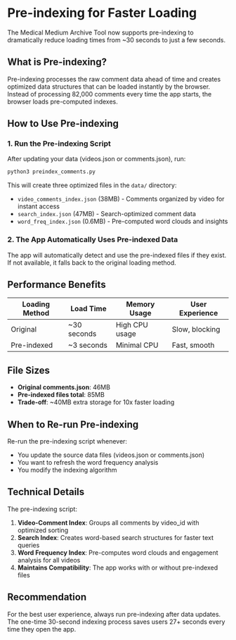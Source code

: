 # Pre-indexing for Faster Loading

The Medical Medium Archive Tool now supports pre-indexing to dramatically reduce loading times from ~30 seconds to just a few seconds.

## What is Pre-indexing?

Pre-indexing processes the raw comment data ahead of time and creates optimized data structures that can be loaded instantly by the browser. Instead of processing 82,000 comments every time the app starts, the browser loads pre-computed indexes.

## How to Use Pre-indexing

### 1. Run the Pre-indexing Script

After updating your data (videos.json or comments.json), run:

```bash
python3 preindex_comments.py
```

This will create three optimized files in the `data/` directory:
- `video_comments_index.json` (38MB) - Comments organized by video for instant access
- `search_index.json` (47MB) - Search-optimized comment data
- `word_freq_index.json` (0.6MB) - Pre-computed word clouds and insights

### 2. The App Automatically Uses Pre-indexed Data

The app will automatically detect and use the pre-indexed files if they exist. If not available, it falls back to the original loading method.

## Performance Benefits

| Loading Method | Load Time | Memory Usage | User Experience |
|----------------|-----------|--------------|-----------------|
| Original | ~30 seconds | High CPU usage | Slow, blocking |
| Pre-indexed | ~3 seconds | Minimal CPU | Fast, smooth |

## File Sizes

- **Original comments.json**: 46MB
- **Pre-indexed files total**: 85MB
- **Trade-off**: ~40MB extra storage for 10x faster loading

## When to Re-run Pre-indexing

Re-run the pre-indexing script whenever:
- You update the source data files (videos.json or comments.json)
- You want to refresh the word frequency analysis
- You modify the indexing algorithm

## Technical Details

The pre-indexing script:

1. **Video-Comment Index**: Groups all comments by video_id with optimized sorting
2. **Search Index**: Creates word-based search structures for faster text queries  
3. **Word Frequency Index**: Pre-computes word clouds and engagement analysis for all videos
4. **Maintains Compatibility**: The app works with or without pre-indexed files

## Recommendation

For the best user experience, always run pre-indexing after data updates. The one-time 30-second indexing process saves users 27+ seconds every time they open the app. 